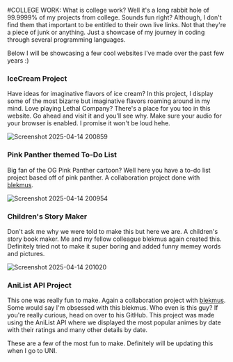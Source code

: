 #COLLEGE WORK:
What is college work? Well it's a long rabbit hole of 99.9999% of my projects from college. Sounds fun right? Although, I don't find them that important to be entitled to their own live links. Not that they're a piece of junk or anything.
Just a showcase of my journey in coding through several programming languages.

Below I will be showcasing a few cool websites I've made over the past few years :)

### IceCream Project
Have ideas for imaginative flavors of ice cream? In this project, I display some of the most bizarre but imaginative flavors roaming around in my mind. 
Love playing Lethal Company? There's a place for you too in this website. Go ahead and visit it and you'll see why. Make sure your audio for your browser is enabled. I promise it won't be loud hehe.

![Screenshot 2025-04-14 200859](https://github.com/user-attachments/assets/1b636b60-8e3a-47e1-90ba-033e25ea8c67)

### Pink Panther themed To-Do List
Big fan of the OG Pink Panther cartoon? Well here you have a to-do list project based off of pink panther. A collaboration project done with [blekmus](https://www.github.com/blekmus).

![Screenshot 2025-04-14 200954](https://github.com/user-attachments/assets/b9151af1-ce19-4da3-839b-693a69198fc1)

### Children's Story Maker
Don't ask me why we were told to make this but here we are. A children's story book maker. Me and my fellow colleague blekmus again created this. Definitely tried not to make it super boring and added funny memey words and pictures.

![Screenshot 2025-04-14 201020](https://github.com/user-attachments/assets/b32cc113-45d0-4745-8a2c-1e6ade6f5818)

### AniList API Project
This one was really fun to make. Again a collaboration project with [blekmus](https://www.github.com/blekmus). Some would say I'm obsessed with this blekmus. Who even is this guy? If you're really curious, head on over to his GitHub.
This project was made using the AniList API where we displayed the most popular animes by date with their ratings and many other details by date. 

These are a few of the most fun to make. Definitely will be updating this when I go to UNI.
